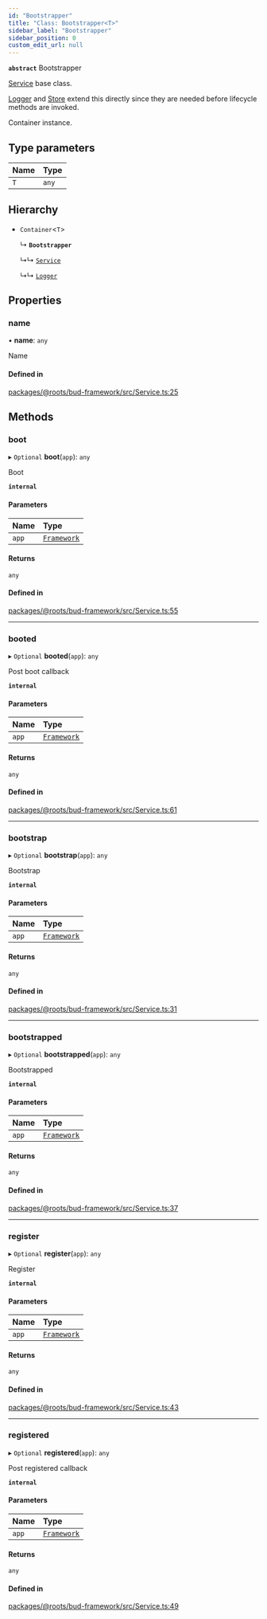 ```yaml
---
id: "Bootstrapper"
title: "Class: Bootstrapper<T>"
sidebar_label: "Bootstrapper"
sidebar_position: 0
custom_edit_url: null
---
```


**`abstract`** Bootstrapper

[Service](Service.md) base class.

[Logger](../interfaces/Logger.md) and [Store](Store.md) extend this directly
since they are needed before lifecycle methods are invoked.

Container instance.

## Type parameters

| Name | Type |
| :------ | :------ |
| `T` | `any` |

## Hierarchy

- `Container`<`T`\>

  ↳ **`Bootstrapper`**

  ↳↳ [`Service`](Service.md)

  ↳↳ [`Logger`](../interfaces/Logger.md)

## Properties

### name

• **name**: `any`

Name

#### Defined in

[packages/@roots/bud-framework/src/Service.ts:25](https://github.com/roots/bud/blob/017bef370/packages/@roots/bud-framework/src/Service.ts#L25)

## Methods

### boot

▸ `Optional` **boot**(`app`): `any`

Boot

**`internal`**

#### Parameters

| Name | Type |
| :------ | :------ |
| `app` | [`Framework`](Framework.md) |

#### Returns

`any`

#### Defined in

[packages/@roots/bud-framework/src/Service.ts:55](https://github.com/roots/bud/blob/017bef370/packages/@roots/bud-framework/src/Service.ts#L55)

___

### booted

▸ `Optional` **booted**(`app`): `any`

Post boot callback

**`internal`**

#### Parameters

| Name | Type |
| :------ | :------ |
| `app` | [`Framework`](Framework.md) |

#### Returns

`any`

#### Defined in

[packages/@roots/bud-framework/src/Service.ts:61](https://github.com/roots/bud/blob/017bef370/packages/@roots/bud-framework/src/Service.ts#L61)

___

### bootstrap

▸ `Optional` **bootstrap**(`app`): `any`

Bootstrap

**`internal`**

#### Parameters

| Name | Type |
| :------ | :------ |
| `app` | [`Framework`](Framework.md) |

#### Returns

`any`

#### Defined in

[packages/@roots/bud-framework/src/Service.ts:31](https://github.com/roots/bud/blob/017bef370/packages/@roots/bud-framework/src/Service.ts#L31)

___

### bootstrapped

▸ `Optional` **bootstrapped**(`app`): `any`

Bootstrapped

**`internal`**

#### Parameters

| Name | Type |
| :------ | :------ |
| `app` | [`Framework`](Framework.md) |

#### Returns

`any`

#### Defined in

[packages/@roots/bud-framework/src/Service.ts:37](https://github.com/roots/bud/blob/017bef370/packages/@roots/bud-framework/src/Service.ts#L37)

___

### register

▸ `Optional` **register**(`app`): `any`

Register

**`internal`**

#### Parameters

| Name | Type |
| :------ | :------ |
| `app` | [`Framework`](Framework.md) |

#### Returns

`any`

#### Defined in

[packages/@roots/bud-framework/src/Service.ts:43](https://github.com/roots/bud/blob/017bef370/packages/@roots/bud-framework/src/Service.ts#L43)

___

### registered

▸ `Optional` **registered**(`app`): `any`

Post registered callback

**`internal`**

#### Parameters

| Name | Type |
| :------ | :------ |
| `app` | [`Framework`](Framework.md) |

#### Returns

`any`

#### Defined in

[packages/@roots/bud-framework/src/Service.ts:49](https://github.com/roots/bud/blob/017bef370/packages/@roots/bud-framework/src/Service.ts#L49)
